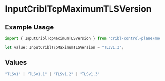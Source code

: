 # InputCriblTcpMaximumTLSVersion

## Example Usage

```typescript
import { InputCriblTcpMaximumTLSVersion } from "cribl-control-plane/models";

let value: InputCriblTcpMaximumTLSVersion = "TLSv1.3";
```

## Values

```typescript
"TLSv1" | "TLSv1.1" | "TLSv1.2" | "TLSv1.3"
```